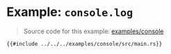 # Example: `console.log`

> Source code for this example: [examples/console](../../../examples/console/)

```rs,example
{{#include ../../../examples/console/src/main.rs}}
```
